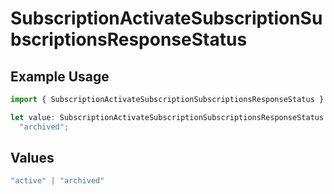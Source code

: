 # SubscriptionActivateSubscriptionSubscriptionsResponseStatus

## Example Usage

```typescript
import { SubscriptionActivateSubscriptionSubscriptionsResponseStatus } from "open-billing/models/operations";

let value: SubscriptionActivateSubscriptionSubscriptionsResponseStatus =
  "archived";
```

## Values

```typescript
"active" | "archived"
```